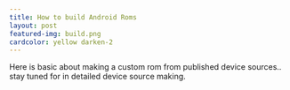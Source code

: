 ```yaml
---
title: How to build Android Roms
layout: post
featured-img: build.png
cardcolor: yellow darken-2
---
```


Here is basic about making a custom rom from published device sources.. stay tuned for in detailed device source making.